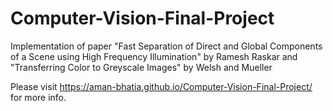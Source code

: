 Computer-Vision-Final-Project
=============================

Implementation of paper "Fast Separation of Direct and Global Components of a Scene using High Frequency Illumination" by Ramesh Raskar and "Transferring Color to Greyscale Images" by Welsh and Mueller

Please visit https://aman-bhatia.github.io/Computer-Vision-Final-Project/ for more info.
